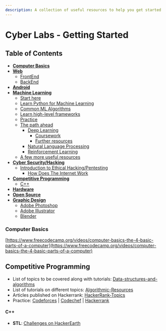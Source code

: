 ```yaml
---
description: A collection of useful resources to help you get started
---
```


# Cyber Labs - Getting Started

## Table of Contents

* [**Computer Basics**](./#computer-basics)
* [**Web**](web-development.md)
  * [FrontEnd](web-development.md#frontend)
  * [BackEnd](web-development.md#backend)
* [**Android**](android.md#android)
* [**Machine Learning**](machine-learning.md)
  * [Start here](machine-learning.md#start-here)
  * [Learn Python for Machine Learning](machine-learning.md#learn-python-for-machine-learning)
  * [Common ML Algorithms](machine-learning.md#common-ml-algorithms)
  * [Learn high-level frameworks](machine-learning.md#learn-high-level-frameworks)
  * [Practice](machine-learning.md#practice)
  * [The path ahead](machine-learning.md#the-path-ahead)
    * [Deep Learning](machine-learning.md#deep-learning)
      * [Coursework](machine-learning.md#coursework)
      * [Further resources](machine-learning.md#further-resources)
    * [Natural Language Processing](machine-learning.md#natural-language-processing)
    * [Reinforcement Learning](machine-learning.md#reinforcement-learning)
  * [A few more useful resources](machine-learning.md#a-few-more-useful-resources)
* [**Cyber Security/Hacking**](security.md)
  * [Introduction to Ethical Hacking/Pentesting](security.md#introduction-to-ethical-hackingpentesting)
    * [How Does The Internet Work](security.md#how-does-the-internet-work)
* [**Competitive Programming**](./#competitive-programming)
  * [C++](./#c)
* [**Hardware**](hardware.md)
* [**Open Source**](https://egghead.io/courses/how-to-contribute-to-an-open-source-project-on-github)
* [**Graphic Design**](graphic-design.md#graphic-design)
  * [Adobe Photoshop](graphic-design.md#adobe-photoshop)
  * [Adobe Illustrator](graphic-design.md#adobe-illustrator)
  * [Blender](graphic-design.md#blender)

### Computer Basics

[https://www.freecodecamp.org/videos/computer-basics-the-4-basic-parts-of-a-computer](https://www.freecodecamp.org/videos/computer-basics-the-4-basic-parts-of-a-computer)

## Competitive Programming

* List of topics to be covered along with tutorials: [Data-structures-and-algorithms](https://discuss.codechef.com/questions/48877/data-structures-and-algorithms)
* List of tutorials on different topics: [Algorithmic-Resources](https://github.com/hkirat/Algorithmic-Resources)
* Articles published on Hackerrank: [HackerRank-Topics](https://github.com/manoharreddyporeddy/HackerRank-Topics)
* Practice: [Codeforces](http://codeforces.com/) \| [Codechef](http://www.codechef.com/) \| [Hackerrank](https://www.hackerrank.com/)

#### C++

* **STL**: [Challenges on HackerEarth](https://www.hackerearth.com/practice/notes/standard-template-library/)

